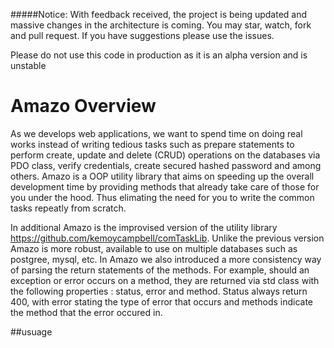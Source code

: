 #####Notice: With feedback received, the project is being updated and massive changes in the architecture is coming. You may star, watch, fork and pull request. If you have suggestions please use the issues.

Please do not use this code in production as it is an alpha version and is unstable

# Amazo Overview

As we develops web applications, we want to spend time on doing real works instead of writing tedious tasks such as prepare
statements to perform create, update and delete (CRUD) operations on the databases via PDO class, verify credentials, create
secured hashed password and among others. Amazo is a OOP utility library that aims on speeding up the overall development time by providing
methods that already take care of those for you under the hood. Thus elimating the need for you to write the common tasks repeatly 
from scratch.

In additional Amazo is the improvised version of the utility library https://github.com/kemoycampbell/comTaskLib. Unlike the previous
version Amazo is more robust, available to use on multiple databases such as postgree, mysql, etc. In Amazo we also introduced 
a more consistency way of parsing the return statements of the methods. For example, should an exception or error occurs on a
method, they are returned via std class with the following properties : status, error and method. Status always return 400, with
error stating the type of error that occurs and methods indicate the method that the error occured in.

##usuage




